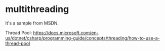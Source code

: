 # multithreading
It's a sample from MSDN.

Thread Pool: https://docs.microsoft.com/en-us/dotnet/csharp/programming-guide/concepts/threading/how-to-use-a-thread-pool